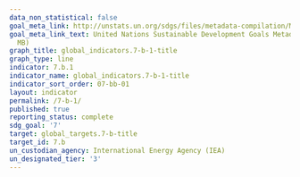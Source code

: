 ```yaml
---
data_non_statistical: false
goal_meta_link: http://unstats.un.org/sdgs/files/metadata-compilation/Metadata-Goal-7.pdf
goal_meta_link_text: United Nations Sustainable Development Goals Metadata (PDF 4.0
  MB)
graph_title: global_indicators.7-b-1-title
graph_type: line
indicator: 7.b.1
indicator_name: global_indicators.7-b-1-title
indicator_sort_order: 07-bb-01
layout: indicator
permalink: /7-b-1/
published: true
reporting_status: complete
sdg_goal: '7'
target: global_targets.7-b-title
target_id: 7.b
un_custodian_agency: International Energy Agency (IEA)
un_designated_tier: '3'
---
```

